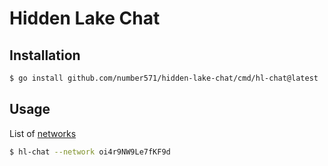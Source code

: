 # Hidden Lake Chat

## Installation

```bash
$ go install github.com/number571/hidden-lake-chat/cmd/hl-chat@latest
```

## Usage

List of [networks](https://github.com/number571/hidden-lake/blob/master/build/networks.yml)

```bash
$ hl-chat --network oi4r9NW9Le7fKF9d
```
